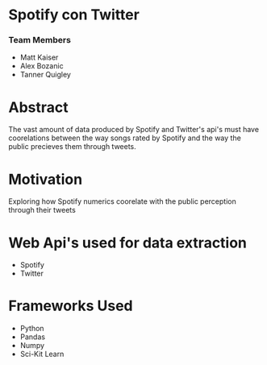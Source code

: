 <h1>Spotify con Twitter</h1>
<h3>Team Members</h3>
<ul>
  <li>Matt Kaiser</li>
  <li>Alex Bozanic</li>
  <li>Tanner Quigley</li>
 </ul>
 
 <h1>Abstract</h1>
<p>The vast amount of data produced by Spotify and Twitter's api's must have coorelations between the way songs rated by Spotify and the way the public precieves them through tweets.
</p>

<h1>Motivation</h1>
<p>Exploring how Spotify numerics coorelate with the public perception through their tweets
</p>

<h1>Web Api's used for data extraction</h1>
<ul>
  <li>Spotify</li>
  <li>Twitter</li>
</ul>
<h1>Frameworks Used</h1>
<ul>
  <li>Python</li>
  <li>Pandas</li>
  <li>Numpy</li>
  <li>Sci-Kit Learn</li>
 </ul>
 
